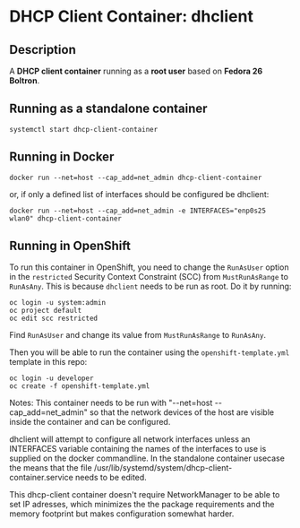# DHCP Client Container: dhclient


## Description

A **DHCP client container** running as a **root user** based on **Fedora 26 Boltron**. 


## Running as a standalone container

```
systemctl start dhcp-client-container
```

## Running in Docker

```
docker run --net=host --cap_add=net_admin dhcp-client-container
```
or, if only a defined list of interfaces should be configured be dhclient:
```
docker run --net=host --cap_add=net_admin -e INTERFACES="enp0s25 wlan0" dhcp-client-container
```

## Running in OpenShift

To run this container in OpenShift, you need to change the `RunAsUser` option in the `restricted` Security Context Constraint (SCC) from `MustRunAsRange` to `RunAsAny`. This is because `dhclient` needs to be run as root. Do it by running:

```
oc login -u system:admin
oc project default
oc edit scc restricted
```

Find `RunAsUser` and change its value from `MustRunAsRange` to `RunAsAny`.

Then you will be able to run the container using the `openshift-template.yml` template in this repo:

```
oc login -u developer
oc create -f openshift-template.yml
```

Notes:
This container needs to be run with "--net=host --cap_add=net_admin" so that the network devices of the host are visible inside the container and can be configured.

dhclient will attempt to configure all network interfaces unless an INTERFACES variable containing the names of the interfaces to use is supplied on the docker commandline.
In the standalone container usecase the means that the file /usr/lib/systemd/system/dhcp-client-container.service needs to be edited.

This dhcp-client container doesn't require NetworkManager to be able to set IP adresses, which minimizes the the package requirements and the  memory footprint but makes configuration somewhat harder.
